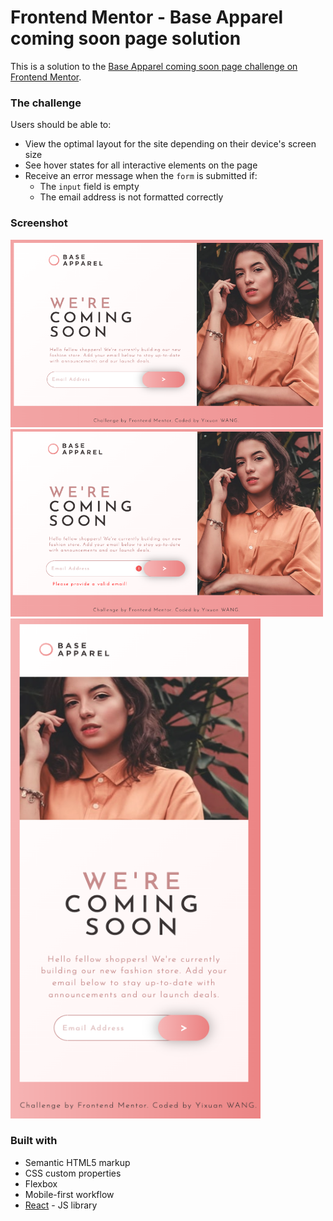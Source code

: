 # Frontend Mentor - Base Apparel coming soon page solution

This is a solution to the [Base Apparel coming soon page challenge on Frontend Mentor](https://www.frontendmentor.io/challenges/base-apparel-coming-soon-page-5d46b47f8db8a7063f9331a0). 

### The challenge

Users should be able to:
- View the optimal layout for the site depending on their device's screen size
- See hover states for all interactive elements on the page
- Receive an error message when the `form` is submitted if:
  - The `input` field is empty
  - The email address is not formatted correctly

### Screenshot

<img src="src/images/demo1.png" width="500" height="300">
<img src="src/images/demo2.png" width="500" height="300">
<img src="src/images/demo3.png" width="400" height="800">


### Built with

- Semantic HTML5 markup
- CSS custom properties
- Flexbox
- Mobile-first workflow
- [React](https://reactjs.org/) - JS library
